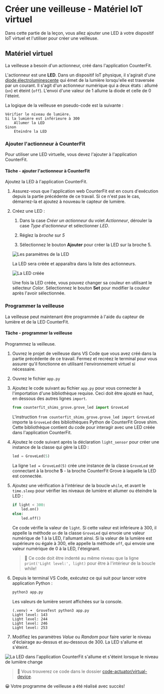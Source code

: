 # Créer une veilleuse - Matériel IoT virtuel

Dans cette partie de la leçon, vous allez ajouter une LED à votre dispositif IoT virtuel et l'utiliser pour créer une veilleuse.

## Matériel virtuel

La veilleuse a besoin d'un actionneur, créé dans l'application CounterFit.

L'actionneur est une **LED**. Dans un dispositif IoT physique, il s'agirait d'une [diode électroluminescente](https://wikipedia.org/wiki/Light-emitting_diode) qui émet de la lumière lorsqu'elle est traversée par un courant. Il s'agit d'un actionneur numérique qui a deux états : allumé (`on`) et éteint (`off`). L'envoi d'une valeur de 1 allume la diode et celle de 0 l'éteint.

La logique de la veilleuse en pseudo-code est la suivante :

```sortie
Vérifier le niveau de lumière.
Si la lumière est inférieure à 300
    Allumer la LED
Sinon
    Eteindre la LED
```

### Ajouter l'actionneur à CounterFit

Pour utiliser une LED virtuelle, vous devez l'ajouter à l'application CounterFit.

#### Tâche - ajouter l'actionneur à CounterFit

Ajoutez la LED à l'application CounterFit.

1. Assurez-vous que l'application web CounterFit est en cours d'exécution depuis la partie précédente de ce travail. Si ce n'est pas le cas, démarrez-la et ajoutez à nouveau le capteur de lumière.

1. Créez une LED :

    1. Dans la case *Créer un actionneur* du volet *Actionneur*, dérouler la case *Type d'actionneur* et sélectionner *LED*.

    1. Réglez la *broche* sur *5*

    1. Sélectionnez le bouton **Ajouter** pour créer la LED sur la broche 5.

    ![Les paramètres de la LED](../../../../images/counterfit-create-led.png)

    La LED sera créée et apparaîtra dans la liste des actionneurs.

    ![La LED créée](../../../../images/counterfit-led.png)

    Une fois la LED créée, vous pouvez changer sa couleur en utilisant le sélecteur *Color*. Sélectionnez le bouton **Set** pour modifier la couleur après l'avoir sélectionnée.

### Programmer la veilleuse

La veilleuse peut maintenant être programmée à l'aide du capteur de lumière et de la LED CounterFit.

#### Tâche - programmer la veilleuse

Programmez la veilleuse.

1. Ouvrez le projet de veilleuse dans VS Code que vous avez créé dans la partie précédente de ce travail. Fermez et recréez le terminal pour vous assurer qu'il fonctionne en utilisant l'environnement virtuel si nécessaire.

1. Ouvrez le fichier `app.py`

1. Ajoutez le code suivant au fichier `app.py` pour vous connecter à l'importation d'une bibliothèque requise. Ceci doit être ajouté en haut, en dessous des autres lignes `import`.

    ```python
    from counterfit_shims_grove.grove_led import GroveLed
    ```

    L'instruction `from counterfit_shims_grove.grove_led import GroveLed` importe la `GroveLed` des bibliothèques Python de CounterFit Grove shim. Cette bibliothèque contient du code pour interagir avec une LED créée dans l'application CounterFit.

1. Ajoutez le code suivant après la déclaration `light_sensor` pour créer une instance de la classe qui gère la LED :

    ```python
    led = GroveLed(5)
    ```

    La ligne `led = GroveLed(5)` crée une instance de la classe `GroveLed` se connectant à la broche **5** - la broche CounterFit Grove à laquelle la LED est connectée.

1. Ajoutez une vérification à l'intérieur de la boucle `while`, et avant le `time.sleep` pour vérifier les niveaux de lumière et allumer ou éteindre la LED :

    ```python
    if light < 300:
        led.on()
    else:
        led.off()
    ```

    Ce code vérifie la valeur de `light`. Si cette valeur est inférieure à 300, il appelle la méthode `on` de la classe `GroveLed` qui envoie une valeur numérique de 1 à la LED, l'allumant ainsi. Si la valeur de la lumière est supérieure ou égale à 300, elle appelle la méthode `off`, qui envoie une valeur numérique de 0 à la LED, l'éteignant.

    > 💁 Ce code doit être indenté au même niveau que la ligne `print('Light level:', light)` pour être à l'intérieur de la boucle while!

1. Depuis le terminal VS Code, exécutez ce qui suit pour lancer votre application Python :

    ```sh
    python3 app.py
    ```

    Les valeurs de lumière seront affichées sur la console.

    ```sortie
    (.venv) ➜  GroveTest python3 app.py 
    Light level: 143
    Light level: 244
    Light level: 246
    Light level: 253
    ```

1. Modifiez les paramètres *Value* ou *Random* pour faire varier le niveau d'éclairage au-dessus et au-dessous de 300. La LED s'allume et s'éteint.

![La LED dans l'application CounterFit s'allume et s'éteint lorsque le niveau de lumière change](../../../../images/virtual-device-running-assignment-1-1.gif)

> 💁 Vous trouverez ce code dans le dossier [code-actuator/virtual-device](../code-actuator/virtual-device).

😀 Votre programme de veilleuse a été réalisé avec succès!

